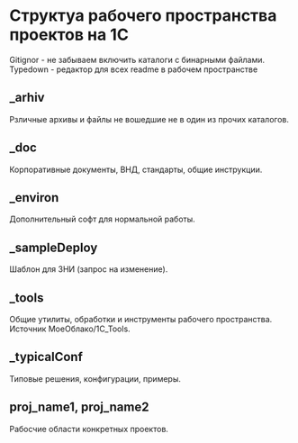 # Структуа рабочего пространства проектов на 1С
Gitignor - не забываем включить каталоги с бинарными файлами.
Typedown - редактор для всех readme в рабочем пространстве
## _arhiv
Рзличные архивы и файлы не вошедшие не в один из прочих каталогов.
## _doc
Корпоративные документы, ВНД, стандарты, общие инструкции.
## _environ
Дополнительный софт для нормальной работы.
## _sampleDeploy
Шаблон для ЗНИ (запрос на изменение).
## _tools
Общие утилиты, обработки и инструменты рабочего пространства.
Источник МоеОблако/1C_Tools. 
## _typicalConf
Типовые решения, конфигурации, примеры.
## proj_name1, proj_name2
Рабосчие области конкретных проектов.